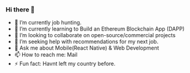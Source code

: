 ### Hi there 👋

<!--
**openwell/openwell** is a ✨ _special_ ✨ repository because its `README.md` (this file) appears on your GitHub profile.

Here are some ideas to get you started:

- 🔭 I’m currently working on ...
- 🌱 I’m currently learning ...
- 👯 I’m looking to collaborate on ...
- 🤔 I’m looking for help with ...
- 💬 Ask me about ...
- 📫 How to reach me: 
- 😄 Pronouns: ...
- ⚡ Fun fact: ...
-->


- 🔭 I’m currently job hunting.
- 🌱 I’m currently learning to Build an Ethereum Blockchain App (DAPP)
- 👯 I’m looking to collaborate on open-source/commercial projects
- 🤔 I’m seeking help with recommendations for my next job.
- 💬 Ask me about Mobile(React Native) & Web Development
- 📫 How to reach me: Mail
- ⚡ Fun fact: Havnt left my country before.
